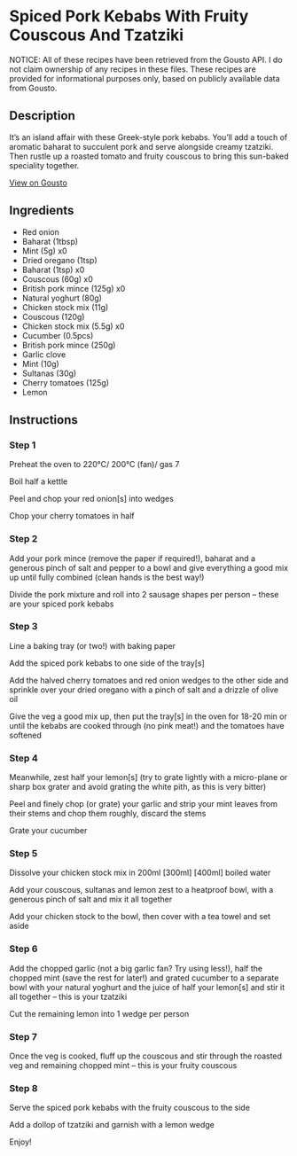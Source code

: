 # Spiced Pork Kebabs With Fruity Couscous And Tzatziki

NOTICE: All of these recipes have been retrieved from the Gousto API. I do not claim ownership of any recipes in these files. These recipes are provided for informational purposes only, based on publicly available data from Gousto.

## Description

It’s an island affair with these Greek-style pork kebabs. You’ll add a touch of aromatic baharat to succulent pork and serve alongside creamy tzatziki. Then rustle up a roasted tomato and fruity couscous to bring this sun-baked speciality together.

[View on Gousto](https://www.gousto.co.uk/recipes/cookbook/spiced-pork-kebabs-with-couscous-and-tzatziki)

## Ingredients

- Red onion
- Baharat (1tbsp)
- Mint (5g) x0
- Dried oregano (1tsp)
- Baharat (1tsp) x0
- Couscous (60g) x0
- British pork mince (125g) x0
- Natural yoghurt (80g)
- Chicken stock mix (11g)
- Couscous (120g)
- Chicken stock mix (5.5g) x0
- Cucumber (0.5pcs)
- British pork mince (250g)
- Garlic clove
- Mint (10g)
- Sultanas (30g)
- Cherry tomatoes (125g)
- Lemon

## Instructions


### Step 1

Preheat the oven to 220°C/ 200°C (fan)/ gas 7

Boil half a kettle

Peel and chop your red onion[s] into wedges

Chop your cherry tomatoes in half


### Step 2

Add your pork mince (remove the paper if required!), baharat and a generous pinch of salt and pepper to a bowl and give everything a good mix up until fully combined (clean hands is the best way!)

Divide the pork mixture and roll into 2 sausage shapes per person – these are your spiced pork kebabs


### Step 3

Line a baking tray (or two!) with baking paper

Add the spiced pork kebabs to one side of the tray[s]

Add the halved cherry tomatoes and red onion wedges to the other side and sprinkle over your dried oregano with a pinch of salt and a drizzle of olive oil

Give the veg a good mix up, then put the tray[s] in the oven for 18-20 min or until the kebabs are cooked through (no pink meat!) and the tomatoes have softened


### Step 4

Meanwhile, zest half your lemon[s] (try to grate lightly with a micro-plane or sharp box grater and avoid grating the white pith, as this is very bitter)

Peel and finely chop (or grate) your garlic and strip your mint leaves from their stems and chop them roughly, discard the stems

Grate your cucumber


### Step 5

Dissolve your chicken stock mix in 200ml<span class="text-purple"> [300ml] </span><span class="text-danger">[400ml] </span>boiled water

Add your couscous, sultanas and lemon zest to a heatproof bowl, with a generous pinch of salt and mix it all together

Add your chicken stock to the bowl, then cover with a tea towel and set aside


### Step 6

Add the chopped garlic (not a big garlic fan? Try using less!), half the chopped mint (save the rest for later!) and grated cucumber to a separate bowl with your natural yoghurt and the juice of half your lemon[s] and stir it all together – this is your tzatziki

Cut the remaining lemon into 1 wedge per person


### Step 7

Once the veg is cooked, fluff up the couscous and stir through the roasted veg and remaining chopped mint – this is your fruity couscous

### Step 8

Serve the spiced pork kebabs with the fruity couscous to the side

Add a dollop of tzatziki and garnish with a lemon wedge

Enjoy!

